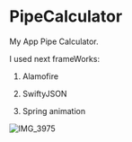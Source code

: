 # PipeCalculator
My App Pipe Calculator.

I used next frameWorks:

1) Alamofire

2) SwiftyJSON

3) Spring animation


![IMG_3975](https://user-images.githubusercontent.com/116091217/229305659-18bc299f-17a5-4996-9e03-13e0f1a87074.PNG)
